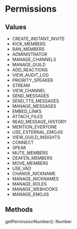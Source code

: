 # Permissions

## Values

- CREATE_INSTANT_INVITE
- KICK_MEMBERS
- BAN_MEMBERS
- ADMINISTRATOR
- MANAGE_CHANNELS
- MANAGE_GUILD
- ADD_REACTIONS
- VIEW_AUDIT_LOG
- PRIORITY_SPEAKER
- STREAM
- VIEW_CHANNEL
- SEND_MESSAGES
- SEND_TTS_MESSAGES
- MANAGE_MESSAGES
- EMBED_LINKS
- ATTACH_FILES
- READ_MESSAGE_HISTORY
- MENTION_EVERYONE
- USE_EXTERNAL_EMOJIS
- VIEW_GUILD_INSIGHTS
- CONNECT
- SPEAK
- MUTE_MEMBERS
- DEAFEN_MEMBERS
- MOVE_MEMBERS
- USE_VAD
- CHANGE_NICKNAME
- MANAGE_NICKNAMES
- MANAGE_ROLES
- MANAGE_WEBHOOKS
- MANAGE_EMOJIS

## Methods

getPermissionNumber(): Number

